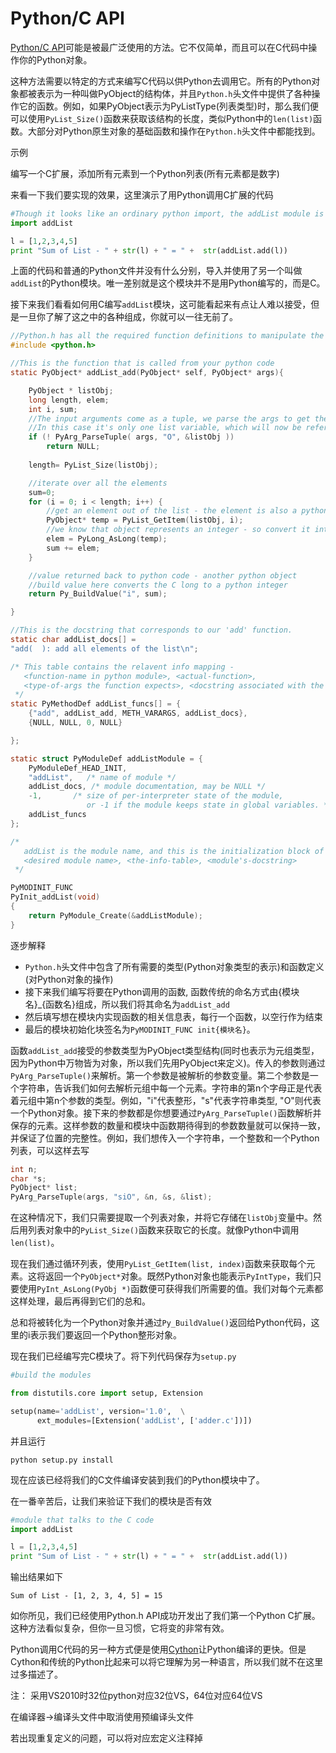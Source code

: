 # Python/C API

[Python/C API](https://docs.python.org/2/c-api/)可能是被最广泛使用的方法。它不仅简单，而且可以在C代码中操作你的Python对象。

这种方法需要以特定的方式来编写C代码以供Python去调用它。所有的Python对象都被表示为一种叫做PyObject的结构体，并且```Python.h```头文件中提供了各种操作它的函数。例如，如果PyObject表示为PyListType(列表类型)时，那么我们便可以使用```PyList_Size()```函数来获取该结构的长度，类似Python中的```len(list)```函数。大部分对Python原生对象的基础函数和操作在```Python.h```头文件中都能找到。

示例

编写一个C扩展，添加所有元素到一个Python列表(所有元素都是数字)

来看一下我们要实现的效果，这里演示了用Python调用C扩展的代码
```Python
#Though it looks like an ordinary python import, the addList module is implemented in C
import addList

l = [1,2,3,4,5]
print "Sum of List - " + str(l) + " = " +  str(addList.add(l))

```

上面的代码和普通的Python文件并没有什么分别，导入并使用了另一个叫做```addList```的Python模块。唯一差别就是这个模块并不是用Python编写的，而是C。

接下来我们看看如何用C编写```addList```模块，这可能看起来有点让人难以接受，但是一旦你了解了这之中的各种组成，你就可以一往无前了。

```C
//Python.h has all the required function definitions to manipulate the Python objects
#include <python.h>

//This is the function that is called from your python code
static PyObject* addList_add(PyObject* self, PyObject* args){

    PyObject * listObj;
	long length, elem;
	int i, sum;
    //The input arguments come as a tuple, we parse the args to get the various variables
    //In this case it's only one list variable, which will now be referenced by listObj
    if (! PyArg_ParseTuple( args, "O", &listObj ))
        return NULL;
    
	length= PyList_Size(listObj);

    //iterate over all the elements
	sum=0;
    for (i = 0; i < length; i++) {
        //get an element out of the list - the element is also a python objects
        PyObject* temp = PyList_GetItem(listObj, i);
        //we know that object represents an integer - so convert it into C long
        elem = PyLong_AsLong(temp);
        sum += elem;
    }

    //value returned back to python code - another python object
    //build value here converts the C long to a python integer
    return Py_BuildValue("i", sum);

}

//This is the docstring that corresponds to our 'add' function.
static char addList_docs[] =
"add(  ): add all elements of the list\n";

/* This table contains the relavent info mapping -
   <function-name in python module>, <actual-function>,
   <type-of-args the function expects>, <docstring associated with the function>
 */
static PyMethodDef addList_funcs[] = {
    {"add", addList_add, METH_VARARGS, addList_docs},
    {NULL, NULL, 0, NULL}

};

static struct PyModuleDef addListModule = {
    PyModuleDef_HEAD_INIT,
    "addList",   /* name of module */
    addList_docs, /* module documentation, may be NULL */
    -1,       /* size of per-interpreter state of the module,
                 or -1 if the module keeps state in global variables. */
    addList_funcs
};

/*
   addList is the module name, and this is the initialization block of the module.
   <desired module name>, <the-info-table>, <module's-docstring>
 */

PyMODINIT_FUNC
PyInit_addList(void)
{
    return PyModule_Create(&addListModule);
}

```

逐步解释
- ```Python.h```头文件中包含了所有需要的类型(Python对象类型的表示)和函数定义(对Python对象的操作)
- 接下来我们编写将要在Python调用的函数, 函数传统的命名方式由{模块名}_{函数名}组成，所以我们将其命名为```addList_add```   
- 然后填写想在模块内实现函数的相关信息表，每行一个函数，以空行作为结束
- 最后的模块初始化块签名为```PyMODINIT_FUNC init{模块名}```。

函数```addList_add```接受的参数类型为PyObject类型结构(同时也表示为元组类型，因为Python中万物皆为对象，所以我们先用PyObject来定义)。传入的参数则通过```PyArg_ParseTuple()```来解析。第一个参数是被解析的参数变量。第二个参数是一个字符串，告诉我们如何去解析元组中每一个元素。字符串的第n个字母正是代表着元组中第n个参数的类型。例如，"i"代表整形，"s"代表字符串类型, "O"则代表一个Python对象。接下来的参数都是你想要通过```PyArg_ParseTuple()```函数解析并保存的元素。这样参数的数量和模块中函数期待得到的参数数量就可以保持一致，并保证了位置的完整性。例如，我们想传入一个字符串，一个整数和一个Python列表，可以这样去写
```C
int n;
char *s;
PyObject* list;
PyArg_ParseTuple(args, "siO", &n, &s, &list);

```

在这种情况下，我们只需要提取一个列表对象，并将它存储在```listObj```变量中。然后用列表对象中的```PyList_Size()```函数来获取它的长度。就像Python中调用```len(list)```。

现在我们通过循环列表，使用```PyList_GetItem(list, index)```函数来获取每个元素。这将返回一个```PyObject*```对象。既然Python对象也能表示```PyIntType```，我们只要使用```PyInt_AsLong(PyObj *)```函数便可获得我们所需要的值。我们对每个元素都这样处理，最后再得到它们的总和。

总和将被转化为一个Python对象并通过```Py_BuildValue()```返回给Python代码，这里的i表示我们要返回一个Python整形对象。

现在我们已经编写完C模块了。将下列代码保存为```setup.py```
```Python
#build the modules

from distutils.core import setup, Extension

setup(name='addList', version='1.0',  \
      ext_modules=[Extension('addList', ['adder.c'])])
```

并且运行
```Shell
python setup.py install

```

现在应该已经将我们的C文件编译安装到我们的Python模块中了。

在一番辛苦后，让我们来验证下我们的模块是否有效
```Python
#module that talks to the C code
import addList

l = [1,2,3,4,5]
print "Sum of List - " + str(l) + " = " +  str(addList.add(l))
```

输出结果如下
```
Sum of List - [1, 2, 3, 4, 5] = 15

```

如你所见，我们已经使用Python.h API成功开发出了我们第一个Python C扩展。这种方法看似复杂，但你一旦习惯，它将变的非常有效。

Python调用C代码的另一种方式便是使用[Cython](http://cython.org/)让Python编译的更快。但是Cython和传统的Python比起来可以将它理解为另一种语言，所以我们就不在这里过多描述了。

注：
采用VS2010时32位python对应32位VS，64位对应64位VS

在编译器->编译头文件中取消使用预编译头文件

若出现重复定义的问题，可以将对应宏定义注释掉

